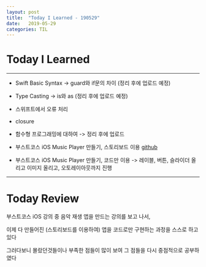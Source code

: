 ```yaml
---
layout: post
title:  "Today I Learned - 190529"
date:   2019-05-29
categories: TIL
---
```


# Today I Learned

---

- Swift Basic Syntax -> guard와 if문의 차이 (정리 후에 업로드 예정)

- Type Casting -> is와 as (정리 후에 업로드 예정)

- 스위프트에서 오류 처리

- closure

- 함수형 프로그래밍에 대하여 -> 정리 후에 업로드

- 부스트코스 iOS Music Player 만들기, 스토리보드 이용 [github](https://github.com/VincentGeranium/Swift-Study/tree/master/2019-05-29-MusicPlayer)

- 부스트코스 iOS Music Player 만들기, 코드만 이용 -> 레이블, 버튼, 슬라이더 올리고 이미지 올리고, 오토레이아웃까지 진행

---

# Today Review

부스트코스 iOS 강의 중 음악 재생 앱을 만드는 강의를 보고 나서,

이제 다 만들어진 (스토리보드를 이용하여) 앱을 코드로만 구현하는 과정을 스스로 하고 있다

그러다보니 몰랐던것들이나 부족한 점들이 많이 보여 그 점들을 다시 중점적으로 공부하였다
